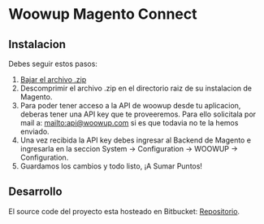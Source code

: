 Woowup Magento Connect
====================

Instalacion
----------------
Debes seguir estos pasos:

1. [Bajar el archivo .zip](https://github.com/woowup/docs/raw/master/magento_connect/woowup-magento-connect.<ip)
2. Descomprimir el archivo .zip en el directorio raiz de su instalacion de Magento.
3. Para poder tener acceso a la API de woowup desde tu aplicacion, deberas tener una API key que te proveeremos. Para ello solicitala por mail a: <mailto:api@woowup.com> si es que todavia no te la hemos enviado.
4. Una vez recibida la API key debes ingresar al Backend de Magento e ingresarla en la seccion System -> Configuration -> WOOWUP -> Configuration.
5. Guardamos los cambios y todo listo, ¡A Sumar Puntos!

Desarrollo
----------------
El source code del proyecto esta hosteado en Bitbucket: [Repositorio](https://bitbucket.org/woowup/woowup-magento-connect/overview).